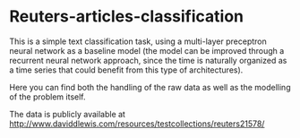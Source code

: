 # Reuters-articles-classification
This is a simple text classification task, using a multi-layer preceptron neural network as a baseline model (the model can be improved through a recurrent neural network approach, since the time is naturally organized as a time series that could benefit from this type of architectures).

Here you can find both the handling of the raw data as well as the modelling of the problem itself. 

The data is publicly available at http://www.daviddlewis.com/resources/testcollections/reuters21578/
